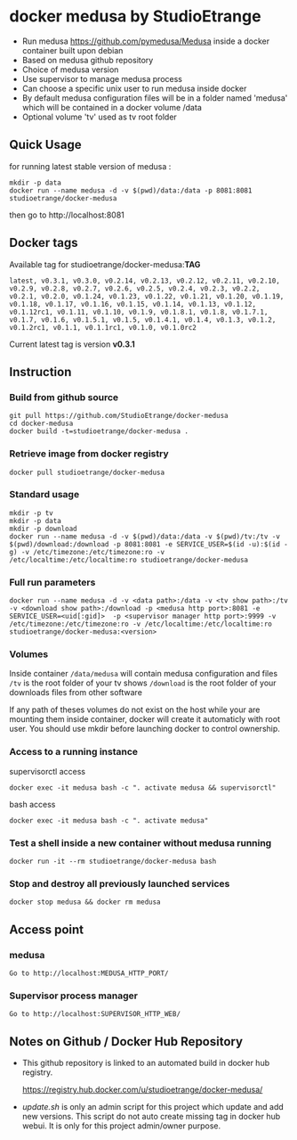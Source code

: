 # docker medusa by StudioEtrange

* Run medusa https://github.com/pymedusa/Medusa inside a docker container built upon debian
* Based on medusa github repository
* Choice of medusa version
* Use supervisor to manage medusa process
* Can choose a specific unix user to run medusa inside docker
* By default medusa configuration files will be in a folder named 'medusa' which will be contained in a docker volume /data
* Optional volume 'tv' used as tv root folder

## Quick Usage

for running latest stable version of medusa :

	mkdir -p data
	docker run --name medusa -d -v $(pwd)/data:/data -p 8081:8081 studioetrange/docker-medusa

then go to http://localhost:8081


## Docker tags

Available tag for studioetrange/docker-medusa:__TAG__

	latest, v0.3.1, v0.3.0, v0.2.14, v0.2.13, v0.2.12, v0.2.11, v0.2.10, v0.2.9, v0.2.8, v0.2.7, v0.2.6, v0.2.5, v0.2.4, v0.2.3, v0.2.2, v0.2.1, v0.2.0, v0.1.24, v0.1.23, v0.1.22, v0.1.21, v0.1.20, v0.1.19, v0.1.18, v0.1.17, v0.1.16, v0.1.15, v0.1.14, v0.1.13, v0.1.12, v0.1.12rc1, v0.1.11, v0.1.10, v0.1.9, v0.1.8.1, v0.1.8, v0.1.7.1, v0.1.7, v0.1.6, v0.1.5.1, v0.1.5, v0.1.4.1, v0.1.4, v0.1.3, v0.1.2, v0.1.2rc1, v0.1.1, v0.1.1rc1, v0.1.0, v0.1.0rc2

Current latest tag is version __v0.3.1__

## Instruction

### Build from github source

	git pull https://github.com/StudioEtrange/docker-medusa
	cd docker-medusa
	docker build -t=studioetrange/docker-medusa .

### Retrieve image from docker registry

	docker pull studioetrange/docker-medusa

### Standard usage

	mkdir -p tv
	mkdir -p data
	mkdir -p download
	docker run --name medusa -d -v $(pwd)/data:/data -v $(pwd)/tv:/tv -v $(pwd)/download:/download -p 8081:8081 -e SERVICE_USER=$(id -u):$(id -g) -v /etc/timezone:/etc/timezone:ro -v /etc/localtime:/etc/localtime:ro studioetrange/docker-medusa

### Full run parameters

	docker run --name medusa -d -v <data path>:/data -v <tv show path>:/tv -v <download show path>:/download -p <medusa http port>:8081 -e SERVICE_USER=<uid[:gid]>  -p <supervisor manager http port>:9999 -v /etc/timezone:/etc/timezone:ro -v /etc/localtime:/etc/localtime:ro studioetrange/docker-medusa:<version>

### Volumes

Inside container
`/data/medusa` will contain medusa configuration and files
`/tv` is the root folder of your tv shows
`/download` is the root folder of your downloads files from other software

If any path of theses volumes do not exist on the host while your are mounting them inside container, docker will create it automaticly with root user. You should use mkdir before launching docker to control ownership.

### Access to a running instance

supervisorctl access

	docker exec -it medusa bash -c ". activate medusa && supervisorctl"

bash access

	docker exec -it medusa bash -c ". activate medusa"

### Test a shell inside a new container without medusa running

	docker run -it --rm studioetrange/docker-medusa bash

### Stop and destroy all previously launched services

	docker stop medusa && docker rm medusa

## Access point

### medusa

	Go to http://localhost:MEDUSA_HTTP_PORT/

### Supervisor process manager

	Go to http://localhost:SUPERVISOR_HTTP_WEB/

## Notes on Github / Docker Hub Repository

* This github repository is linked to an automated build in docker hub registry.

	https://registry.hub.docker.com/u/studioetrange/docker-medusa/

* _update.sh_ is only an admin script for this project which update and add new versions. This script do not auto create missing tag in docker hub webui. It is only for this project admin/owner purpose.

